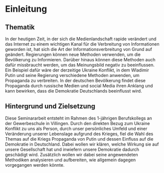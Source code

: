 #  Einleitung
## Thematik 

In der heutigen Zeit, in der sich die Medienlandschaft rapide verändert und das Internet zu einem wichtigen Kanal für die Verbreitung von Informationen geworden ist, hat sich die Art der Informationsverbreitung von Grund auf geändert. Regierungen können neue Methoden verwenden, um die Bevölkerung zu Informieren. Darüber hinaus können diese Methoden auch dafür missbraucht werden, um das Meinungsbild negativ zu beeinflussen. Ein Beispiel dafür wäre der derzeitige Ukraine Konflikt, in dem Wladimir Putin und seine Regierung verschiedene Methoden anwenden, um Propaganda zu verbreiten. In der deutschen Bevölkerung findet diese Propaganda durch russische Medien und social Media ihren Anklang und kann bewirken, dass die Demokratie Deutschlands beeinflusst wird.
<br>

## Hintergrund und Zielsetzung 

Diese Seminararbeit entsteht im Rahmen des 1-jährigen Berufskollegs an der Gewerbeschule in Villingen. Durch den direkten Bezug zum Ukraine Konflikt zu uns als Person, durch unser persönliches Umfeld und einer Veränderung unserer Lebenslage aufgrund des Krieges, fiel die Wahl des Themas auf die Kriegs Propaganda von Putin und dessen Einfluss auf die Demokratie in Deutschland. Dabei wollen wir klären, welche Wirkung sie auf unsere Gesellschaft hat und inwiefern unsere Demokratie dadurch geschädigt wird. Zusätzlich wollen wir dabei seine angewendeten Methodiken analysieren und aufbereiten, wie allgemein dagegen vorgegangen werden könnte. 
